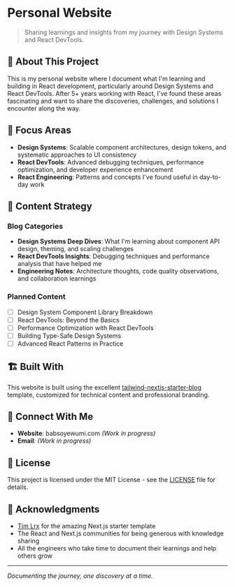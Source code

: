 # Personal Website

> Sharing learnings and insights from my journey with Design Systems and React DevTools.

## 🚀 About This Project

This is my personal website where I document what I'm learning and building in React development, particularly around Design Systems and React DevTools. After 5+ years working with React, I've found these areas fascinating and want to share the discoveries, challenges, and solutions I encounter along the way.

## 🎯 Focus Areas

- **Design Systems**: Scalable component architectures, design tokens, and systematic approaches to UI consistency
- **React DevTools**: Advanced debugging techniques, performance optimization, and developer experience enhancement
- **React Engineering**: Patterns and concepts I've found useful in day-to-day work

## 📝 Content Strategy

### Blog Categories

- **Design Systems Deep Dives**: What I'm learning about component API design, theming, and scaling challenges
- **React DevTools Insights**: Debugging techniques and performance analysis that have helped me
- **Engineering Notes**: Architecture thoughts, code quality observations, and collaboration learnings

### Planned Content

- [ ] Design System Component Library Breakdown
- [ ] React DevTools: Beyond the Basics
- [ ] Performance Optimization with React DevTools
- [ ] Building Type-Safe Design Systems
- [ ] Advanced React Patterns in Practice

## 🏗️ Built With

This website is built using the excellent [tailwind-nextjs-starter-blog](https://github.com/timlrx/tailwind-nextjs-starter-blog) template, customized for technical content and professional branding.

## 📧 Connect With Me

- **Website**: babsoyewumi.com _(Work in progress)_
- **Email**: _(Work in progress)_

## 📄 License

This project is licensed under the MIT License - see the [LICENSE](LICENSE) file for details.

## 🙏 Acknowledgments

- [Tim Lrx](https://github.com/timlrx) for the amazing Next.js starter template
- The React and Next.js communities for being generous with knowledge sharing
- All the engineers who take time to document their learnings and help others grow

---

_Documenting the journey, one discovery at a time._
